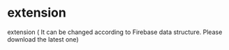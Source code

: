 # extension
extension ( It can be changed according to Firebase data structure. Please download the latest one)
